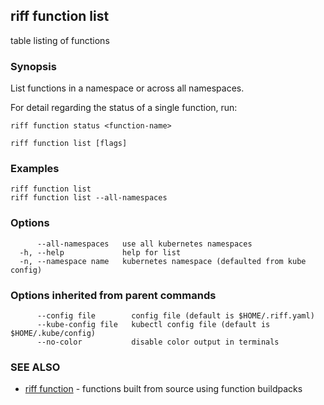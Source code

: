 ## riff function list

table listing of functions

### Synopsis

List functions in a namespace or across all namespaces.

For detail regarding the status of a single function, run:

	riff function status <function-name>

```
riff function list [flags]
```

### Examples

```
riff function list
riff function list --all-namespaces
```

### Options

```
      --all-namespaces   use all kubernetes namespaces
  -h, --help             help for list
  -n, --namespace name   kubernetes namespace (defaulted from kube config)
```

### Options inherited from parent commands

```
      --config file        config file (default is $HOME/.riff.yaml)
      --kube-config file   kubectl config file (default is $HOME/.kube/config)
      --no-color           disable color output in terminals
```

### SEE ALSO

* [riff function](riff_function.md)	 - functions built from source using function buildpacks


